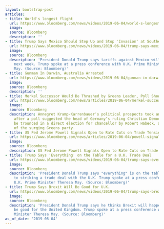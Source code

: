 ```yaml
---
layout: bootstrap-post
articles:
- title: World's longest flight
  url: https://www.bloomberg.com/news/videos/2019-06-04/world-s-longest-flight-video
  image: 
  source: Bloomberg
  description: ''
- title: Trump Says Mexico Should Step Up and Stop 'Invasion' at Southern Border
  url: https://www.bloomberg.com/news/videos/2019-06-04/trump-says-mexico-should-step-up-and-stop-invasion-at-southern-border-video
  image: 
  source: Bloomberg
  description: 'President Donald Trump says tariffs against Mexico will go into effect
    next week. Trump spoke at a press conference with U.K. Prime Minister Theresa
    May. (Source: Bloomberg)'
- title: Gunman In Darwin, Australia Arrested
  url: https://www.bloomberg.com/news/videos/2019-06-04/gunman-in-darwin-australia-arrested-video
  image: 
  source: Bloomberg
  description: ''
- title: Merkel Successor Would Be Thrashed by Greens Leader, Poll Shows
  url: https://www.bloomberg.com/news/articles/2019-06-04/merkel-successor-would-be-thrashed-by-greens-leader-poll-shows
  image: 
  source: Bloomberg
  description: Annegret Kramp-Karrenbauer’s political prospects took another blow
    after a poll suggested the head of Germany’s ruling Christian Democrats would
    be trounced in a direct election for chancellor by Robert Habeck, a co-leader
    of the surging Greens party.
- title: US Fed Jerome Powell Signals Open to Rate Cuts on Trade Tensions
  url: https://www.bloomberg.com/news/articles/2019-06-04/powell-signals-openness-to-cut-rates-if-needed-on-trade-tension
  image: 
  source: Bloomberg
  description: US Fed Jerome Powell Signals Open to Rate Cuts on Trade Tensions bloomberg.com
- title: Trump Says 'Everything' on the Table for a U.K. Trade Deal
  url: https://www.bloomberg.com/news/videos/2019-06-04/trump-says-everything-on-the-table-for-a-u-k-trade-deal-video
  image: 
  source: Bloomberg
  description: 'President Donald Trump says "everything" is on the table when it comes
    to striking a trade deal with the U.K. Trump spoke at a press conference with
    U.K. Prime Minister Theresa May. (Source: Bloomberg)'
- title: Trump Says Brexit Will Be Good for U.K.
  url: https://www.bloomberg.com/news/videos/2019-06-04/trump-says-brexit-will-be-good-for-u-k-video
  image: 
  source: Bloomberg
  description: 'President Donald Trump says he thinks Brexit will happen and it will
    be good for the United Kingdom. Trump spoke at a press conference with U.K. Prime
    Minister Theresa May. (Source: Bloomberg)'
as_of_date: '2019-06-04'
---
```


